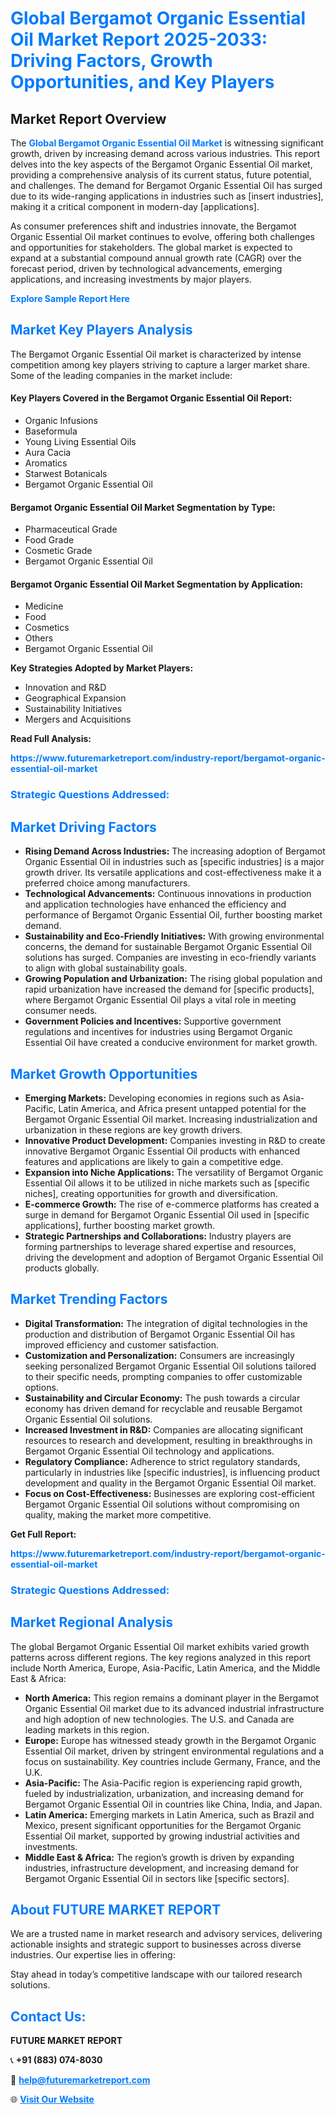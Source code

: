 <h1 style="color: #007BFF;">Global Bergamot Organic Essential Oil Market Report 2025-2033: Driving Factors, Growth Opportunities, and Key Players</h1>

<section id="overview">
<h2>Market Report Overview</h2>
<p>The <a href="https://www.futuremarketreport.com/industry-report/bergamot-organic-essential-oil-market" style="color: #007BFF; text-decoration: none;"><strong>Global Bergamot Organic Essential Oil Market</strong></a> is witnessing significant growth, driven by increasing demand across various industries. This report delves into the key aspects of the Bergamot Organic Essential Oil market, providing a comprehensive analysis of its current status, future potential, and challenges. The demand for Bergamot Organic Essential Oil has surged due to its wide-ranging applications in industries such as [insert industries], making it a critical component in modern-day [applications].</p>
<p>As consumer preferences shift and industries innovate, the Bergamot Organic Essential Oil market continues to evolve, offering both challenges and opportunities for stakeholders. The global market is expected to expand at a substantial compound annual growth rate (CAGR) over the forecast period, driven by technological advancements, emerging applications, and increasing investments by major players.</p>
</section>

<section id="overview">
<p><a href="https://www.futuremarketreport.com/request-sample/reportId=97345" style="color: #007BFF; text-decoration: none;"><strong>Explore Sample Report Here</strong></a></p>
</section>

<section id="key-players">
<h2 style="color: #007BFF;">Market Key Players Analysis</h2>
<p>The Bergamot Organic Essential Oil market is characterized by intense competition among key players striving to capture a larger market share. Some of the leading companies in the market include:</p>
<h4>Key Players Covered in the Bergamot Organic Essential Oil Report:</h4>
<ul><li>Organic Infusions</li><li>Baseformula</li><li>Young Living Essential Oils</li><li>Aura Cacia</li><li>Aromatics</li><li>Starwest Botanicals</li><li>Bergamot Organic Essential Oil</li></ul>
<h4>Bergamot Organic Essential Oil Market Segmentation by Type:</h4>
<ul><li>Pharmaceutical Grade</li><li>Food Grade</li><li>Cosmetic Grade</li><li>Bergamot Organic Essential Oil</li></ul>

<h4>Bergamot Organic Essential Oil Market Segmentation by Application:</h4>
<ul><li>Medicine</li><li>Food</li><li>Cosmetics</li><li>Others</li><li>Bergamot Organic Essential Oil</li></ul>
<p><strong>Key Strategies Adopted by Market Players:</strong></p>
<ul>
<li>Innovation and R&D</li>
<li>Geographical Expansion</li>
<li>Sustainability Initiatives</li>
<li>Mergers and Acquisitions</li>
</ul>
</section>

<section>
<p><strong>Read Full Analysis: </strong></p><a href="https://www.futuremarketreport.com/industry-report/bergamot-organic-essential-oil-market" style="color: #007BFF; text-decoration: none;"><strong>https://www.futuremarketreport.com/industry-report/bergamot-organic-essential-oil-market</strong></a>
<h3 style="color: #007BFF;">Strategic Questions Addressed:</h3>
</section>

<section id="driving-factors">
<h2 style="color: #007BFF;">Market Driving Factors</h2>
<ul>
<li><strong>Rising Demand Across Industries:</strong> The increasing adoption of Bergamot Organic Essential Oil in industries such as [specific industries] is a major growth driver. Its versatile applications and cost-effectiveness make it a preferred choice among manufacturers.</li>
<li><strong>Technological Advancements:</strong> Continuous innovations in production and application technologies have enhanced the efficiency and performance of Bergamot Organic Essential Oil, further boosting market demand.</li>
<li><strong>Sustainability and Eco-Friendly Initiatives:</strong> With growing environmental concerns, the demand for sustainable Bergamot Organic Essential Oil solutions has surged. Companies are investing in eco-friendly variants to align with global sustainability goals.</li>
<li><strong>Growing Population and Urbanization:</strong> The rising global population and rapid urbanization have increased the demand for [specific products], where Bergamot Organic Essential Oil plays a vital role in meeting consumer needs.</li>
<li><strong>Government Policies and Incentives:</strong> Supportive government regulations and incentives for industries using Bergamot Organic Essential Oil have created a conducive environment for market growth.</li>
</ul>
</section>

<section id="growth-opportunities">
<h2 style="color: #007BFF;">Market Growth Opportunities</h2>
<ul>
<li><strong>Emerging Markets:</strong> Developing economies in regions such as Asia-Pacific, Latin America, and Africa present untapped potential for the Bergamot Organic Essential Oil market. Increasing industrialization and urbanization in these regions are key growth drivers.</li>
<li><strong>Innovative Product Development:</strong> Companies investing in R&D to create innovative Bergamot Organic Essential Oil products with enhanced features and applications are likely to gain a competitive edge.</li>
<li><strong>Expansion into Niche Applications:</strong> The versatility of Bergamot Organic Essential Oil allows it to be utilized in niche markets such as [specific niches], creating opportunities for growth and diversification.</li>
<li><strong>E-commerce Growth:</strong> The rise of e-commerce platforms has created a surge in demand for Bergamot Organic Essential Oil used in [specific applications], further boosting market growth.</li>
<li><strong>Strategic Partnerships and Collaborations:</strong> Industry players are forming partnerships to leverage shared expertise and resources, driving the development and adoption of Bergamot Organic Essential Oil products globally.</li>
</ul>
</section>

<section id="trending-factors">
<h2 style="color: #007BFF;">Market Trending Factors</h2>
<ul>
<li><strong>Digital Transformation:</strong> The integration of digital technologies in the production and distribution of Bergamot Organic Essential Oil has improved efficiency and customer satisfaction.</li>
<li><strong>Customization and Personalization:</strong> Consumers are increasingly seeking personalized Bergamot Organic Essential Oil solutions tailored to their specific needs, prompting companies to offer customizable options.</li>
<li><strong>Sustainability and Circular Economy:</strong> The push towards a circular economy has driven demand for recyclable and reusable Bergamot Organic Essential Oil solutions.</li>
<li><strong>Increased Investment in R&D:</strong> Companies are allocating significant resources to research and development, resulting in breakthroughs in Bergamot Organic Essential Oil technology and applications.</li>
<li><strong>Regulatory Compliance:</strong> Adherence to strict regulatory standards, particularly in industries like [specific industries], is influencing product development and quality in the Bergamot Organic Essential Oil market.</li>
<li><strong>Focus on Cost-Effectiveness:</strong> Businesses are exploring cost-efficient Bergamot Organic Essential Oil solutions without compromising on quality, making the market more competitive.</li>
</ul>
</section>

<section>
<p><strong>Get Full Report: </strong></p><a href="https://www.futuremarketreport.com/industry-report/bergamot-organic-essential-oil-market" style="color: #007BFF; text-decoration: none;"><strong>https://www.futuremarketreport.com/industry-report/bergamot-organic-essential-oil-market</strong></a>
<h3 style="color: #007BFF;">Strategic Questions Addressed:</h3>
</section>


<section id="regional-analysis">
<h2 style="color: #007BFF;">Market Regional Analysis</h2>
<p>The global Bergamot Organic Essential Oil market exhibits varied growth patterns across different regions. The key regions analyzed in this report include North America, Europe, Asia-Pacific, Latin America, and the Middle East & Africa:</p>
<ul>
<li><strong>North America:</strong> This region remains a dominant player in the Bergamot Organic Essential Oil market due to its advanced industrial infrastructure and high adoption of new technologies. The U.S. and Canada are leading markets in this region.</li>
<li><strong>Europe:</strong> Europe has witnessed steady growth in the Bergamot Organic Essential Oil market, driven by stringent environmental regulations and a focus on sustainability. Key countries include Germany, France, and the U.K.</li>
<li><strong>Asia-Pacific:</strong> The Asia-Pacific region is experiencing rapid growth, fueled by industrialization, urbanization, and increasing demand for Bergamot Organic Essential Oil in countries like China, India, and Japan.</li>
<li><strong>Latin America:</strong> Emerging markets in Latin America, such as Brazil and Mexico, present significant opportunities for the Bergamot Organic Essential Oil market, supported by growing industrial activities and investments.</li>
<li><strong>Middle East & Africa:</strong> The region’s growth is driven by expanding industries, infrastructure development, and increasing demand for Bergamot Organic Essential Oil in sectors like [specific sectors].</li>
</ul>
</section>

<footer>
<h2 style="color: #007BFF;">About FUTURE MARKET REPORT</h2>
<p>We are a trusted name in market research and advisory services, delivering actionable insights and strategic support to businesses across diverse industries. Our expertise lies in offering:</p>

<p>Stay ahead in today’s competitive landscape with our tailored research solutions.</p>

<h2 style="color: #007BFF;">Contact Us:</h2>
<p><strong>FUTURE MARKET REPORT</strong></p>
<p>📞 <strong>+91 (883) 074-8030</strong></p>
<p>📧 <strong><a href="mailto:help@futuremarketreport.com" style="color: #007BFF;">help@futuremarketreport.com</a></strong></p>
<p>🌐 <strong><a href="https://www.futuremarketreport.com/" style="color: #007BFF;">Visit Our Website</a></strong></p>
</footer>